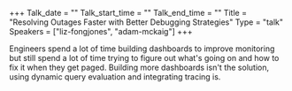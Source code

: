+++
Talk_date = ""
Talk_start_time = ""
Talk_end_time = ""
Title = "Resolving Outages Faster with Better Debugging Strategies"
Type = "talk"
Speakers = ["liz-fongjones", "adam-mckaig"]
+++

Engineers spend a lot of time building dashboards to improve monitoring but still spend a lot of time trying to figure out what's going on and how to fix it when they get paged. Building more dashboards isn't the solution, using dynamic query evaluation and integrating tracing is.
